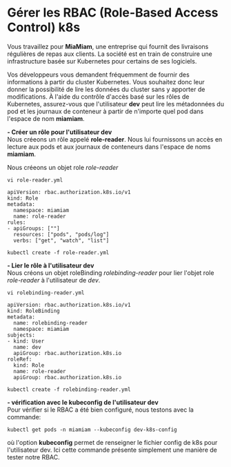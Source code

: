 # Gérer les RBAC (Role-Based Access Control) k8s
Vous travaillez pour **MiaMiam**, une entreprise qui fournit des livraisons régulières de repas aux clients. La société est en train de construire une infrastructure basée sur Kubernetes pour certains de ses logiciels.

Vos développeurs vous demandent fréquemment de fournir des informations à partir du cluster Kubernetes. Vous souhaitez donc leur donner la possibilité de lire les données du cluster sans y apporter de modifications. À l'aide du contrôle d'accès basé sur les rôles de Kubernetes, assurez-vous que l'utilisateur **dev** peut lire les métadonnées du pod et les journaux de conteneur à partir de n'importe quel pod dans l'espace de nom **miamiam**.

**- Créer un rôle pour l'utilisateur dev**<br>
Nous créeons un rôle appelé **role-reader**. Nous lui fournissons un accès en lecture aux pods et aux journaux de conteneurs dans l'espace de noms **miamiam**.

Nous créeons un objet role *role-reader*
```
vi role-reader.yml
```

```
apiVersion: rbac.authorization.k8s.io/v1
kind: Role
metadata:
  namespace: miamiam  
  name: role-reader
rules:
- apiGroups: [""]  
  resources: ["pods", "pods/log"]  
  verbs: ["get", "watch", "list"]
```

```
kubectl create -f role-reader.yml
```

**- Lier le rôle à l'utilisateur dev**<br>
Nous créons un objet roleBinding *rolebinding-reader* pour lier l'objet role *role-reader* à l'utilisateur de *dev*.<br>

```
vi rolebinding-reader.yml
```

```
apiVersion: rbac.authorization.k8s.io/v1
kind: RoleBinding
metadata:  
  name: rolebinding-reader  
  namespace: miamiam
subjects:
- kind: User  
  name: dev  
  apiGroup: rbac.authorization.k8s.io
roleRef:  		
  kind: Role  
  name: role-reader  
  apiGroup: rbac.authorization.k8s.io
```

```
kubectl create -f rolebinding-reader.yml
```

**- vérification avec le kubeconfig de l'utilisateur dev**<br>
Pour vérifier si le RBAC a été bien configuré, nous testons avec la commande:
```
kubectl get pods -n miamiam --kubeconfig dev-k8s-config
```

où l'option **kubeconfig** permet de renseigner le fichier config de k8s pour l'utilisateur dev. Ici cette commande présente simplement une manière de tester notre RBAC.